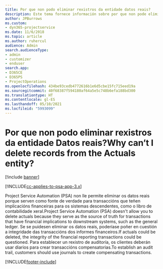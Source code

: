 ```yaml
---
title: Por que non podo eliminar rexistros da entidade datos reais?
description: Este tema fornece información sobre por que non pode eliminar rexistros da entidade datos reais.
author: JPBurrows
ms.custom:
- dyn365-projectservice
ms.date: 11/6/2018
ms.topic: article
ms.author: ruhercul
audience: Admin
search.audienceType:
- admin
- customizer
- enduser
search.app:
- D365CE
- D365PS
- ProjectOperations
ms.openlocfilehash: 434be93cedb4772616b1e6d5cbe15fc715eed19a
ms.sourcegitcommit: 40f68387f594180af64a5e5c748b6efa188bd300
ms.translationtype: HT
ms.contentlocale: gl-ES
ms.lasthandoff: 05/10/2021
ms.locfileid: "5993099"
---
```

# <a name="why-cant-i-delete-records-from-the-actuals-entity"></a><span data-ttu-id="57259-103">Por que non podo eliminar rexistros da entidade Datos reais?</span><span class="sxs-lookup"><span data-stu-id="57259-103">Why can’t I delete records from the Actuals entity?</span></span>

[!include [banner](../includes/psa-now-project-operations.md)]

[!INCLUDE[cc-applies-to-psa-app-3.x](../includes/cc-applies-to-psa-app-3x.md)]

<span data-ttu-id="57259-104">Project Service Automation (PSA) non lle permite eliminar os datos reais porque serven como fonte de verdade para transaccións que teñen implicacións financeiras para os sistemas descendentes, como o libro de contabilidade xeral.</span><span class="sxs-lookup"><span data-stu-id="57259-104">Project Service Automation (PSA) doesn't allow you to delete actuals because they serve as the source of truth for transactions that have financial implications to downstream systems, such as the general ledger.</span></span> <span data-ttu-id="57259-105">Se se puidesen eliminar os datos reais, poderíase poñer en cuestión a integridade das transaccións dos informes financeiros.</span><span class="sxs-lookup"><span data-stu-id="57259-105">If actuals could be deleted, the integrity of the financial reporting transactions could be questioned.</span></span> <span data-ttu-id="57259-106">Para establecer un rexistro de auditoría, os clientes deberán usar diarios para crear transaccións compensatorias.</span><span class="sxs-lookup"><span data-stu-id="57259-106">To establish an audit trail, customers should use journals to create compensating transactions.</span></span>



[!INCLUDE[footer-include](../includes/footer-banner.md)]